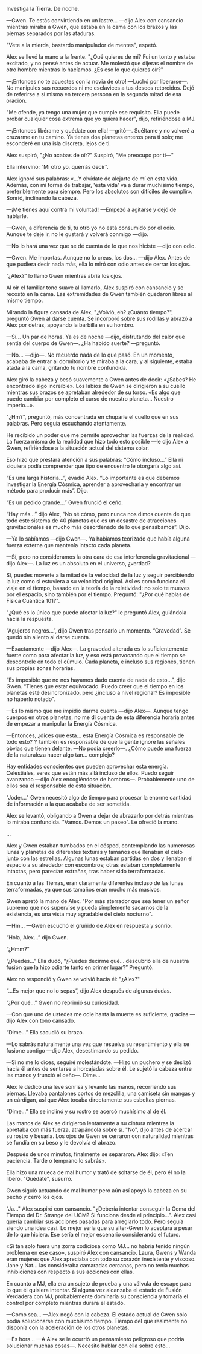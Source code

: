 
Investiga la Tierra. De noche.

—Gwen. Te estás convirtiendo en un lastre... —dijo Alex con cansancio mientras miraba a Gwen, que estaba en la cama con los brazos y las piernas separados por las ataduras.

"Vete a la mierda, bastardo manipulador de mentes", espetó.

Alex se llevó la mano a la frente. "¿Qué quieres de mí? Fui un tonto y estaba excitado, y no pensé antes de actuar. Me molestó que dijeras el nombre de otro hombre mientras lo hacíamos. ¿Es eso lo que quieres oír?"

—¡Entonces no te acuestes con la novia de otro! —Luchó por liberarse—. No manipules sus recuerdos ni me esclavices a tus deseos retorcidos. Dejó de referirse a sí misma en tercera persona en la segunda mitad de esa oración.

"Me ofende, ya tengo una mujer que cumple ese requisito. Ella puede probar cualquier cosa extrema que yo quiera hacer", dijo, refiriéndose a MJ.

—¡Entonces libérame y quédate con ella! —gritó—. Suéltame y no volveré a cruzarme en tu camino. Ya tienes dos planetas enteros para ti solo; me esconderé en una isla discreta, lejos de ti.

Alex suspiró, "¿No acabas de oír?" Suspiró, "Me preocupo por ti—"

Ella intervino: “Mi otro yo, querrás decir”.

Alex ignoró sus palabras: «…Y olvídate de alejarte de mí en esta vida. Además, con mi forma de trabajar, 'esta vida' va a durar muchísimo tiempo, preferiblemente para siempre. Pero los absolutos son difíciles de cumplir». Sonrió, inclinando la cabeza.

—¡Me tienes aquí contra mi voluntad! —Empezó a agitarse y dejó de hablarle.

—Gwen, a diferencia de ti, tu otro yo no está consumido por el odio. Aunque te deje ir, no le gustará y volverá conmigo —dijo.

—No lo hará una vez que se dé cuenta de lo que nos hiciste —dijo con odio.

—Gwen. Me importas. Aunque no lo creas, los dos... —dijo Alex. Antes de que pudiera decir nada más, ella lo miró con odio antes de cerrar los ojos.

“¿Alex?” lo llamó Gwen mientras abría los ojos.

Al oír el familiar tono suave al llamarlo, Alex suspiró con cansancio y se recostó en la cama. Las extremidades de Gwen también quedaron libres al mismo tiempo.

Mirando la figura cansada de Alex, "¿Volvió, eh? ¿Cuánto tiempo?", preguntó Gwen al darse cuenta. Se incorporó sobre sus rodillas y abrazó a Alex por detrás, apoyando la barbilla en su hombro.

—Sí... Un par de horas. Ya es de noche —dijo, disfrutando del calor que sentía del cuerpo de Gwen—. ¿Ha habido suerte? —preguntó.

—No... —dijo—. No recuerdo nada de lo que pasó. En un momento, acababa de entrar al dormitorio y te miraba a la cara, y al siguiente, estaba atada a la cama, gritando tu nombre confundida.

Alex giró la cabeza y besó suavemente a Gwen antes de decir: «¿Sabes? He encontrado algo increíble». Los labios de Gwen se dirigieron a su cuello mientras sus brazos se apretaban alrededor de su torso. «Es algo que puede cambiar por completo el curso de nuestro planeta… Nuestro imperio…».

"¿Hm?", preguntó, más concentrada en chuparle el cuello que en sus palabras. Pero seguía escuchando atentamente.

He recibido un poder que me permite aprovechar las fuerzas de la realidad. La fuerza misma de la realidad que hizo todo esto posible —le dijo Alex a Gwen, refiriéndose a la situación actual del sistema solar.

Eso hizo que prestara atención a sus palabras: “Cómo incluso…” Ella ni siquiera podía comprender qué tipo de encuentro le otorgaría algo así.

“Es una larga historia…”, evadió Alex. “Lo importante es que debemos investigar la Energía Cósmica, aprender a aprovecharla y encontrar un método para producir más”. Dijo.

“Es un pedido grande…” Gwen frunció el ceño.

“Hay más…” dijo Alex, “No sé cómo, pero nunca nos dimos cuenta de que todo este sistema de 40 planetas que es un desastre de atracciones gravitacionales es mucho más desordenado de lo que pensábamos”. Dijo.

—Ya lo sabíamos —dijo Gwen—. Ya habíamos teorizado que había alguna fuerza externa que mantenía intacto cada planeta.

—Sí, pero no consideramos la otra cara de esa interferencia gravitacional —dijo Alex—. La luz es un absoluto en el universo, ¿verdad?

Sí, puedes moverte a la mitad de la velocidad de la luz y seguir percibiendo la luz como si estuviera a su velocidad original. Así es como funciona el viaje en el tiempo, basado en la teoría de la relatividad: no solo te mueves por el espacio, sino también por el tiempo. Preguntó: "¿Por qué hablas de Física Cuántica 101?".

"¿Qué es lo único que puede afectar la luz?" le preguntó Alex, guiándola hacia la respuesta.

“Agujeros negros…”, dijo Gwen tras pensarlo un momento. “Gravedad”. Se quedó sin aliento al darse cuenta.

—Exactamente —dijo Alex—. La gravedad alterada es lo suficientemente fuerte como para afectar la luz, y eso está provocando que el tiempo se descontrole en todo el cúmulo. Cada planeta, e incluso sus regiones, tienen sus propias zonas horarias.

“Es imposible que no nos hayamos dado cuenta de nada de esto…”, dijo Gwen. “Tienes que estar equivocado. Puedo creer que el tiempo en los planetas esté desincronizado, pero ¿incluso a nivel regional? Es imposible no haberlo notado”.

—Es lo mismo que me impidió darme cuenta —dijo Alex—. Aunque tengo cuerpos en otros planetas, no me di cuenta de esta diferencia horaria antes de empezar a manipular la Energía Cósmica.

—Entonces, ¿dices que esta… esta Energía Cósmica es responsable de todo esto? Y también es responsable de que la gente ignore las señales obvias que tienen delante. —No podía creerlo—. ¿Cómo puede una fuerza de la naturaleza hacer algo tan… complejo?

Hay entidades conscientes que pueden aprovechar esta energía. Celestiales, seres que están más allá incluso de ellos. Puedo seguir avanzando —dijo Alex encogiéndose de hombros—. Probablemente uno de ellos sea el responsable de esta situación.

"Joder..." Gwen necesitó algo de tiempo para procesar la enorme cantidad de información a la que acababa de ser sometida.

Alex se levantó, obligando a Gwen a dejar de abrazarlo por detrás mientras lo miraba confundida. "Vamos. Demos un paseo". Le ofreció la mano.

…

Alex y Gwen estaban tumbados en el césped, contemplando las numerosas lunas y planetas de diferentes texturas y tamaños que llenaban el cielo junto con las estrellas. Algunas lunas estaban partidas en dos y llenaban el espacio a su alrededor con escombros; otras estaban completamente intactas, pero parecían extrañas, tras haber sido terraformadas.

En cuanto a las Tierras, eran claramente diferentes incluso de las lunas terraformadas, ya que sus tamaños eran mucho más masivos.

Gwen apretó la mano de Alex. "Por más aterrador que sea tener un señor supremo que nos supervise y pueda simplemente sacarnos de la existencia, es una vista muy agradable del cielo nocturno".

—Hm… —Gwen escuchó el gruñido de Alex en respuesta y sonrió.

“Hola, Alex…” dijo Gwen.

“¿Hmm?”

“¿Puedes…” Ella dudó, “¿Puedes decirme qué… descubrió ella de nuestra fusión que la hizo odiarte tanto en primer lugar?” Preguntó.

Alex no respondió y Gwen se volvió hacia él: "¿Alex?"

“…Es mejor que no lo sepas”, dijo Alex después de algunas dudas.

“¿Por qué…” Gwen no reprimió su curiosidad.

—Con que uno de ustedes me odie hasta la muerte es suficiente, gracias —dijo Alex con tono cansado.

“Dime…” Ella sacudió su brazo.

—Lo sabrás naturalmente una vez que resuelva su resentimiento y ella se fusione contigo —dijo Alex, desestimando su pedido.

—Si no me lo dices, seguiré molestándote. —Hizo un puchero y se deslizó hacia él antes de sentarse a horcajadas sobre él. Le sujetó la cabeza entre las manos y frunció el ceño—. Dime...

Alex le dedicó una leve sonrisa y levantó las manos, recorriendo sus piernas. Llevaba pantalones cortos de mezclilla, una camiseta sin mangas y un cárdigan, así que Alex tocaba directamente sus esbeltas piernas.

“Dime…” Ella se inclinó y su rostro se acercó muchísimo al de él.

Las manos de Alex se dirigieron lentamente a su cintura mientras la apretaba con más fuerza, atrapándola sobre sí. "No", dijo antes de acercar su rostro y besarla. Los ojos de Gwen se cerraron con naturalidad mientras se fundía en su beso y le devolvía el abrazo.

Después de unos minutos, finalmente se separaron. Alex dijo: «Ten paciencia. Tarde o temprano lo sabrás».

Ella hizo una mueca de mal humor y trató de soltarse de él, pero él no la liberó, "Quédate", susurró.

Gwen siguió actuando de mal humor pero aún así apoyó la cabeza en su pecho y cerró los ojos.

"Ja..." Alex suspiró con cansancio. "¿Debería intentar conseguir la Gema del Tiempo del Dr. Strange del UCM? Si funciona desde el principio...". Alex casi quería cambiar sus acciones pasadas para arreglarlo todo. Pero seguía siendo una idea casi. Lo mejor sería que su alter-Gwen lo aceptara a pesar de lo que hiciera. Ese sería el mejor escenario considerando el futuro.

«Si tan solo fuera una zorra codiciosa como MJ... no habría tenido ningún problema en ese caso», suspiró Alex con cansancio. Laura, Gwens y Wanda eran mujeres que Alex apreciaba con todo su corazón inexistente y viscoso. Jane y Nat... las consideraba camaradas cercanas, pero no tenía muchas inhibiciones con respecto a sus acciones con ellas.

En cuanto a MJ, ella era un sujeto de prueba y una válvula de escape para lo que él quisiera intentar. Si alguna vez alcanzaba el estado de Fusión Verdadera con MJ, probablemente dominaría su consciencia y tomaría el control por completo mientras durara el estado.

—Como sea… —Alex negó con la cabeza. El estado actual de Gwen solo podía solucionarse con muchísimo tiempo. Tiempo del que realmente no disponía con la aceleración de los otros planetas.

—Es hora… —A Alex se le ocurrió un pensamiento peligroso que podría solucionar muchas cosas—. Necesito hablar con ella sobre esto…
